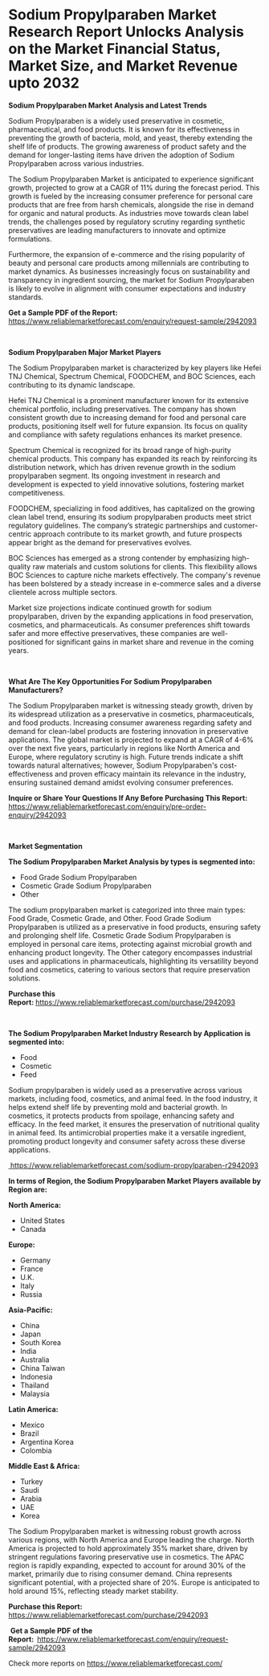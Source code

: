 <p><h1>Sodium Propylparaben Market Research Report Unlocks Analysis on the Market Financial Status, Market Size, and Market Revenue upto 2032</h1></p><p><strong>Sodium Propylparaben Market Analysis and Latest Trends</strong></p>
<p><p>Sodium Propylparaben is a widely used preservative in cosmetic, pharmaceutical, and food products. It is known for its effectiveness in preventing the growth of bacteria, mold, and yeast, thereby extending the shelf life of products. The growing awareness of product safety and the demand for longer-lasting items have driven the adoption of Sodium Propylparaben across various industries.</p><p>The Sodium Propylparaben Market is anticipated to experience significant growth, projected to grow at a CAGR of 11% during the forecast period. This growth is fueled by the increasing consumer preference for personal care products that are free from harsh chemicals, alongside the rise in demand for organic and natural products. As industries move towards clean label trends, the challenges posed by regulatory scrutiny regarding synthetic preservatives are leading manufacturers to innovate and optimize formulations.</p><p>Furthermore, the expansion of e-commerce and the rising popularity of beauty and personal care products among millennials are contributing to market dynamics. As businesses increasingly focus on sustainability and transparency in ingredient sourcing, the market for Sodium Propylparaben is likely to evolve in alignment with consumer expectations and industry standards.</p></p>
<p><strong>Get a Sample PDF of the Report:&nbsp;</strong> <a href="https://www.reliablemarketforecast.com/enquiry/request-sample/2942093?utm_campaign=3029&utm_medium=2&utm_source=Github&utm_content=ia&utm_term=15032025&utm_id=sodium-propylparaben">https://www.reliablemarketforecast.com/enquiry/request-sample/2942093</a></p>
<p>&nbsp;</p>
<p><strong>Sodium Propylparaben Major Market Players</strong></p>
<p><p>The Sodium Propylparaben market is characterized by key players like Hefei TNJ Chemical, Spectrum Chemical, FOODCHEM, and BOC Sciences, each contributing to its dynamic landscape.</p><p>Hefei TNJ Chemical is a prominent manufacturer known for its extensive chemical portfolio, including preservatives. The company has shown consistent growth due to increasing demand for food and personal care products, positioning itself well for future expansion. Its focus on quality and compliance with safety regulations enhances its market presence.</p><p>Spectrum Chemical is recognized for its broad range of high-purity chemical products. This company has expanded its reach by reinforcing its distribution network, which has driven revenue growth in the sodium propylparaben segment. Its ongoing investment in research and development is expected to yield innovative solutions, fostering market competitiveness.</p><p>FOODCHEM, specializing in food additives, has capitalized on the growing clean label trend, ensuring its sodium propylparaben products meet strict regulatory guidelines. The company’s strategic partnerships and customer-centric approach contribute to its market growth, and future prospects appear bright as the demand for preservatives evolves.</p><p>BOC Sciences has emerged as a strong contender by emphasizing high-quality raw materials and custom solutions for clients. This flexibility allows BOC Sciences to capture niche markets effectively. The company's revenue has been bolstered by a steady increase in e-commerce sales and a diverse clientele across multiple sectors.</p><p>Market size projections indicate continued growth for sodium propylparaben, driven by the expanding applications in food preservation, cosmetics, and pharmaceuticals. As consumer preferences shift towards safer and more effective preservatives, these companies are well-positioned for significant gains in market share and revenue in the coming years.</p></p>
<p>&nbsp;</p>
<p><strong>What Are The Key Opportunities For Sodium Propylparaben Manufacturers?</strong></p>
<p><p>The Sodium Propylparaben market is witnessing steady growth, driven by its widespread utilization as a preservative in cosmetics, pharmaceuticals, and food products. Increasing consumer awareness regarding safety and demand for clean-label products are fostering innovation in preservative applications. The global market is projected to expand at a CAGR of 4-6% over the next five years, particularly in regions like North America and Europe, where regulatory scrutiny is high. Future trends indicate a shift towards natural alternatives; however, Sodium Propylparaben's cost-effectiveness and proven efficacy maintain its relevance in the industry, ensuring sustained demand amidst evolving consumer preferences.</p></p>
<p><strong>Inquire or Share Your Questions If Any Before Purchasing This Report:</strong> <a href="https://www.reliablemarketforecast.com/enquiry/pre-order-enquiry/2942093?utm_campaign=3029&utm_medium=2&utm_source=Github&utm_content=ia&utm_term=15032025&utm_id=sodium-propylparaben">https://www.reliablemarketforecast.com/enquiry/pre-order-enquiry/2942093</a></p>
<p>&nbsp;</p>
<p><strong>Market Segmentation</strong></p>
<p><strong>The Sodium Propylparaben Market Analysis by types is segmented into:</strong></p>
<p><ul><li>Food Grade Sodium Propylparaben</li><li>Cosmetic Grade Sodium Propylparaben</li><li>Other</li></ul></p>
<p><p>The sodium propylparaben market is categorized into three main types: Food Grade, Cosmetic Grade, and Other. Food Grade Sodium Propylparaben is utilized as a preservative in food products, ensuring safety and prolonging shelf life. Cosmetic Grade Sodium Propylparaben is employed in personal care items, protecting against microbial growth and enhancing product longevity. The Other category encompasses industrial uses and applications in pharmaceuticals, highlighting its versatility beyond food and cosmetics, catering to various sectors that require preservation solutions.</p></p>
<p><strong>Purchase this Report:&nbsp;</strong><a href="https://www.reliablemarketforecast.com/purchase/2942093?utm_campaign=3029&utm_medium=2&utm_source=Github&utm_content=ia&utm_term=15032025&utm_id=sodium-propylparaben">https://www.reliablemarketforecast.com/purchase/2942093</a></p>
<p>&nbsp;</p>
<p><strong>The Sodium Propylparaben Market Industry Research by Application is segmented into:</strong></p>
<p><ul><li>Food</li><li>Cosmetic</li><li>Feed</li></ul></p>
<p><p>Sodium propylparaben is widely used as a preservative across various markets, including food, cosmetics, and animal feed. In the food industry, it helps extend shelf life by preventing mold and bacterial growth. In cosmetics, it protects products from spoilage, enhancing safety and efficacy. In the feed market, it ensures the preservation of nutritional quality in animal feed. Its antimicrobial properties make it a versatile ingredient, promoting product longevity and consumer safety across these diverse applications.</p></p>
<p><a href="https://www.reliablemarketforecast.com/sodium-propylparaben-r2942093?utm_campaign=3029&utm_medium=2&utm_source=Github&utm_content=ia&utm_term=15032025&utm_id=sodium-propylparaben">&nbsp;https://www.reliablemarketforecast.com/sodium-propylparaben-r2942093</a></p>
<p><strong>In terms of Region, the Sodium Propylparaben Market Players available by Region are:</strong></p>
<p>
    <p> <strong> North America: </strong>
        <ul>
            <li>United States</li>
            <li>Canada</li>
        </ul>
        </p> 
    <p> <strong> Europe: </strong>
        <ul>
            <li>Germany</li>
            <li>France</li>
            <li>U.K.</li>
            <li>Italy</li>
            <li>Russia</li>
        </ul>
        </p> 
    <p> <strong> Asia-Pacific: </strong>
        <ul>
            <li>China</li>
            <li>Japan</li>
            <li>South Korea</li>
            <li>India</li>
            <li>Australia</li>
            <li>China Taiwan</li>
            <li>Indonesia</li>
            <li>Thailand</li>
            <li>Malaysia</li>
        </ul>
        </p> 
    <p> <strong> Latin America: </strong>
        <ul>
            <li>Mexico</li>
            <li>Brazil</li>
            <li>Argentina Korea</li>
            <li>Colombia</li>
        </ul>
        </p> 
    <p> <strong> Middle East & Africa: </strong>
        <ul>
            <li>Turkey</li>
            <li>Saudi</li>
            <li>Arabia</li>
            <li>UAE</li>
            <li>Korea</li>
        </ul>
    </p>
    </p>
<p><p>The Sodium Propylparaben market is witnessing robust growth across various regions, with North America and Europe leading the charge. North America is projected to hold approximately 35% market share, driven by stringent regulations favoring preservative use in cosmetics. The APAC region is rapidly expanding, expected to account for around 30% of the market, primarily due to rising consumer demand. China represents significant potential, with a projected share of 20%. Europe is anticipated to hold around 15%, reflecting steady market stability.</p></p>
<p><strong>Purchase this Report: </strong><a href="https://www.reliablemarketforecast.com/purchase/2942093?utm_campaign=3029&utm_medium=2&utm_source=Github&utm_content=ia&utm_term=15032025&utm_id=sodium-propylparaben">https://www.reliablemarketforecast.com/purchase/2942093</a></p>
<p>&nbsp;<strong>Get a Sample PDF of the Report:&nbsp;&nbsp;</strong><a href="https://www.reliablemarketforecast.com/enquiry/request-sample/2942093?utm_campaign=3029&utm_medium=2&utm_source=Github&utm_content=ia&utm_term=15032025&utm_id=sodium-propylparaben">https://www.reliablemarketforecast.com/enquiry/request-sample/2942093</a></p>
<p><strong></strong></p>
<p>Check more reports on <a href="https://www.reliablemarketforecast.com/?utm_campaign=3029&utm_medium=2&utm_source=Github&utm_content=ia&utm_term=15032025&utm_id=sodium-propylparaben">https://www.reliablemarketforecast.com/</a></p>